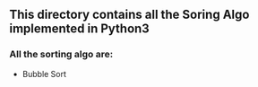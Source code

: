 ## This directory contains all the Soring Algo implemented in Python3

### All the sorting algo are:
- Bubble Sort
